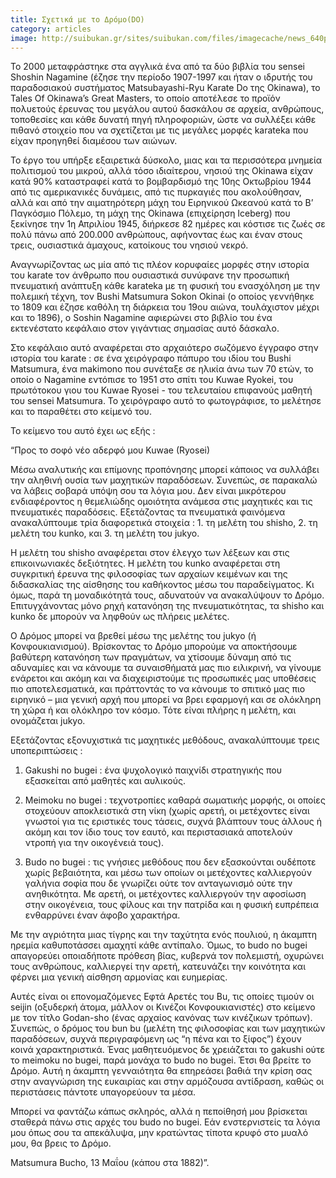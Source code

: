 ```yaml
---
title: Σχετικά με το Δρόμο(DO)
category: articles
image: http://suibukan.gr/sites/suibukan.com/files/imagecache/news_640px/article_photos/hqdefault.jpg
---
```


To 2000 μεταφράστηκε στα αγγλικά ένα από τα δύο βιβλία του sensei Shoshin Nagamine (έζησε την περίοδο 1907-1997 και ήταν ο ιδρυτής του παραδοσιακού συστήματος Matsubayashi-Ryu Karate Do της Okinawa), το Tales Of Okinawa’s Great Masters, το οποίο αποτέλεσε το προϊόν πολυετούς έρευνας του μεγάλου αυτού δασκάλου σε αρχεία, ανθρώπους, τοποθεσίες και κάθε δυνατή πηγή πληροφοριών, ώστε να συλλέξει κάθε πιθανό στοιχείο που να σχετίζεται με τις μεγάλες μορφές karateka που είχαν προηγηθεί διαμέσου των αιώνων.

Το έργο του υπήρξε εξαιρετικά δύσκολο, μιας και τα περισσότερα μνημεία πολιτισμού του μικρού, αλλά τόσο ιδιαίτερου, νησιού της Okinawa είχαν κατά 90% καταστραφεί κατά το βομβαρδισμό της 10ης Οκτωβρίου 1944 από τις αμερικανικές δυνάμεις, από τις πυρκαγιές που ακολούθησαν, αλλά και από την αιματηρότερη μάχη του Ειρηνικού Ωκεανού κατά το Β’ Παγκόσμιο Πόλεμο, τη μάχη της Okinawa (επιχείρηση Iceberg) που ξεκίνησε την 1η Απριλίου 1945, διήρκεσε 82 ημέρες και κόστισε τις ζωές σε πολύ πάνω από 200.000 ανθρώπους, αφήνοντας έως και έναν στους τρεις, ουσιαστικά άμαχους, κατοίκους του νησιού νεκρό.

Αναγνωρίζοντας ως μία από τις πλέον κορυφαίες μορφές στην ιστορία του karate τον άνθρωπο που ουσιαστικά συνύφανε την προσωπική πνευματική ανάπτυξη κάθε karateka με τη φυσική του ενασχόληση με την πολεμική τέχνη, τον Bushi Matsumura Sokon Okinai (ο οποίος γεννήθηκε το 1809 και έζησε καθόλη τη διάρκεια του 19ου αιώνα, τουλάχιστον μέχρι και το 1896), ο Soshin Nagamine αφιερώνει στο βιβλίο του ένα εκτενέστατο κεφάλαιο στον γιγάντιας σημασίας αυτό δάσκαλο.
<!--more-->

Στο κεφάλαιο αυτό αναφέρεται στο αρχαιότερο σωζόμενο έγγραφο στην ιστορία του karate : σε ένα χειρόγραφο πάπυρο του ιδίου του Bushi Matsumura, ένα makimono που συνέταξε σε ηλικία άνω των 70 ετών, το οποίο ο Nagamine εντόπισε το 1951 στο σπίτι του Kuwae Ryokei, του πρωτότοκου γιου του Kuwae Ryosei - του τελευταίου επιφανούς μαθητή του sensei Matsumura. Το χειρόγραφο αυτό το φωτογράφισε, το μελέτησε και το παραθέτει στο κείμενό του.

Το κείμενο του αυτό έχει ως εξής :

“Προς το σοφό νέο αδερφό μου Kuwae (Ryosei)


Μέσω αναλυτικής και επίμονης προπόνησης μπορεί κάποιος να συλλάβει την αληθινή ουσία των μαχητικών παραδόσεων. Συνεπώς, σε παρακαλώ να λάβεις σοβαρά υπόψη σου τα λόγια μου. Δεν είναι μικρότερου ενδιαφέροντος η θεμελιώδης ομοιότητα ανάμεσα στις μαχητικές και τις πνευματικές παραδόσεις. Εξετάζοντας τα πνευματικά φαινόμενα ανακαλύπτουμε τρία διαφορετικά στοιχεία : 1. τη μελέτη του shisho, 2. τη μελέτη του kunko, και 3. τη μελέτη του jukyo.

Η μελέτη του shisho αναφέρεται στον έλεγχο των λέξεων και στις επικοινωνιακές δεξιότητες. Η μελέτη του kunko αναφέρεται στη συγκριτική έρευνα της φιλοσοφίας των αρχαίων κειμένων και της διδασκαλίας της αίσθησης του καθήκοντος μέσω του παραδείγματος. Κι όμως, παρά τη μοναδικότητά τους, αδυνατούν να ανακαλύψουν το Δρόμο. Επιτυγχάνοντας μόνο ρηχή κατανόηση της πνευματικότητας, τα shisho και kunko δε μπορούν να ληφθούν ως πλήρεις μελέτες.

Ο Δρόμος μπορεί να βρεθεί μέσω της μελέτης του jukyo (ή Κονφουκιανισμού). Βρίσκοντας το Δρόμο μπορούμε να αποκτήσουμε βαθύτερη κατανόηση των πραγμάτων, να χτίσουμε δύναμη από τις αδυναμίες και να κάνουμε τα συναισθήματά μας πιο ειλικρινή, να γίνουμε ενάρετοι και ακόμη και να διαχειριστούμε τις προσωπικές μας υποθέσεις πιο αποτελεσματικά, και πράττοντάς το να κάνουμε το σπιτικό μας πιο ειρηνικό – μια γενική αρχή που μπορεί να βρει εφαρμογή και σε ολόκληρη τη χώρα ή και ολόκληρο τον κόσμο. Τότε είναι πλήρης η μελέτη, και ονομάζεται jukyo.

Εξετάζοντας εξονυχιστικά τις μαχητικές μεθόδους, ανακαλύπτουμε τρεις υποπεριπτώσεις :

1. Gakushi no bugei : ένα ψυχολογικό παιχνίδι στρατηγικής που εξασκείται από μαθητές και αυλικούς.

2. Meimoku no bugei : τεχνοτροπίες καθαρά σωματικής μορφής, οι οποίες στοχεύουν αποκλειστικά στη νίκη (χωρίς αρετή, οι μετέχοντες είναι γνωστοί για τις εριστικές τους τάσεις, συχνά βλάπτουν τους άλλους ή ακόμη και τον ίδιο τους τον εαυτό, και περιστασιακά αποτελούν ντροπή για την οικογένειά τους).

3. Budo no bugei : τις γνήσιες μεθόδους που δεν εξασκούνται ουδέποτε χωρίς βεβαιότητα, και μέσω των οποίων οι μετέχοντες καλλιεργούν γαλήνια σοφία που δε γνωρίζει ούτε τον ανταγωνισμό ούτε την ανηθικότητα. Με αρετή, οι μετέχοντες καλλιεργούν την αφοσίωση στην οικογένεια, τους φίλους και την πατρίδα και η φυσική ευπρέπεια ενθαρρύνει έναν άφοβο χαρακτήρα.

Με την αγριότητα μιας τίγρης και την ταχύτητα ενός πουλιού, η άκαμπτη ηρεμία καθυποτάσσει αμαχητί κάθε αντίπαλο. Όμως, το budo no bugei απαγορεύει οποιαδήποτε πρόθεση βίας, κυβερνά τον πολεμιστή, οχυρώνει τους ανθρώπους, καλλιεργεί την αρετή, κατευνάζει την κοινότητα και φέρνει μια γενική αίσθηση αρμονίας και ευημερίας.

Αυτές είναι οι επονομαζόμενες Εφτά Αρετές του Bu, τις οποίες τιμούν οι seijin (οξυδερκή άτομα, μάλλον οι Κινέζοι Κονφουκιανιστές) στο κείμενο με τον τίτλο Godan-sho (ένας αρχαίος κανόνας των κινέζικων τρόπων). Συνεπώς, ο δρόμος του bun bu (μελέτη της φιλοσοφίας και των μαχητικών παραδόσεων, συχνά περιγραφόμενη ως “η πένα και το ξίφος”) έχουν κοινά χαρακτηριστικά. Ένας μαθητευόμενος δε χρειάζεται το gakushi ούτε το meimoku no bugei, παρά μονάχα το budo no bugei. Έτσι θα βρείτε το Δρόμο. Αυτή η άκαμπτη γενναιότητα θα επηρεάσει βαθιά την κρίση σας στην αναγνώριση της ευκαιρίας και στην αρμόζουσα αντίδραση, καθώς οι περιστάσεις πάντοτε υπαγορεύουν τα μέσα.

Μπορεί να φαντάζω κάπως σκληρός, αλλά η πεποίθησή μου βρίσκεται σταθερά πάνω στις αρχές του budo no bugei. Εάν ενστερνιστείς τα λόγια μου όπως σου τα απεκάλυψα, μην κρατώντας τίποτα κρυφό στο μυαλό μου, θα βρεις το Δρόμο.

Matsumura Bucho, 13 Μαΐου (κάπου στα 1882)”.